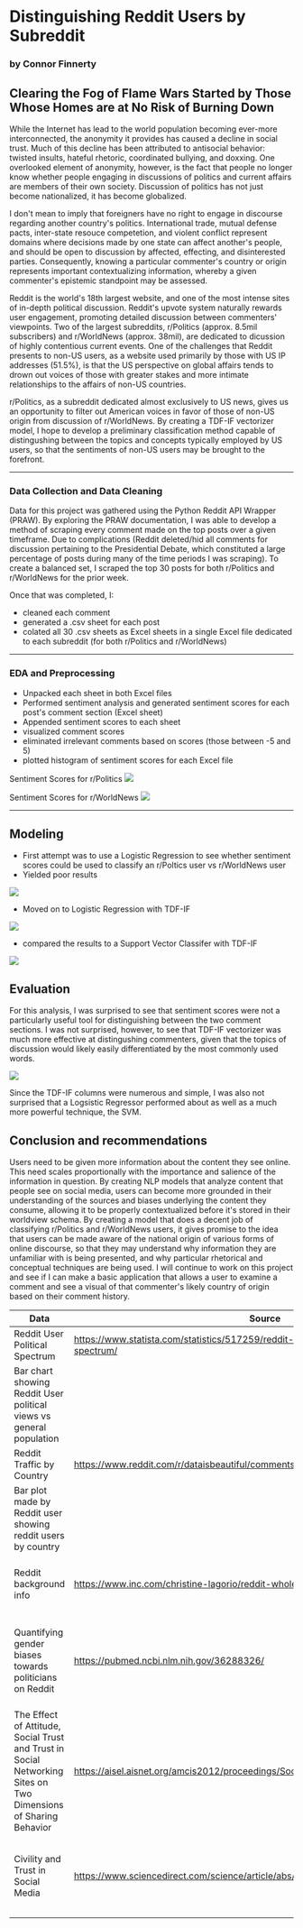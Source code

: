 # Distinguishing Reddit Users by Subreddit

### by Connor Finnerty

## Clearing the Fog of Flame Wars Started by Those Whose Homes are at No Risk of Burning Down

While the Internet has lead to the world population becoming ever-more interconnected, the anonymity it provides has caused a decline in social trust. Much of this decline has been attributed to antisocial behavior: twisted insults, hateful rhetoric, coordinated bullying, and doxxing. One overlooked element of anonymity, however, is the fact that people no longer know whether people engaging in discussions of politics and current affairs are members of their own society. Discussion of politics has not just become nationalized, it has become globalized.

I don't mean to imply that foreigners have no right to engage in discourse regarding another country's politics. International trade, mutual defense pacts, inter-state resouce competetion, and violent conflict represent domains where decisions made by one state can affect another's people, and should be open to discussion by affected, effecting, and disinterested parties. Consequently, knowing a particular commenter's country or origin represents important contextualizing information, whereby a given commenter's epistemic standpoint may be assessed.

Reddit is the world's 18th largest website, and one of the most intense sites of in-depth political discussion. Reddit's upvote system naturally rewards user engagement, promoting detailed discussion between commenters' viewpoints. Two of the largest subreddits, r/Politics (approx. 8.5mil subscribers)  and r/WorldNews (approx. 38mil), are dedicated to dicussion of highly contentious current events. One of the challenges that Reddit presents to non-US users, as a website used primarily by those with US IP addresses (51.5%), is that the US perspective on global affairs tends to drown out voices of those with greater stakes and more intimate relationships to the affairs of non-US countries.

r/Politics, as a subreddit dedicated almost exclusively to US news, gives us an opportunity to filter out American voices in favor of those of non-US origin from discussion of r/WorldNews. By creating a TDF-IF vectorizer model, I hope to develop a preliminary classification method capable of distingushing between the topics and concepts typically employed by US users, so that the sentiments of non-US users may be brought to the forefront.

---

### Data Collection and Data Cleaning

Data for this project was gathered using the Python Reddit API Wrapper (PRAW). By exploring the PRAW documentation, I was able to develop a method of scraping every comment made on the top posts over a given timeframe. Due to complications (Reddit deleted/hid all comments for discussion pertaining to the Presidential Debate, which constituted a large percentage of posts during many of the time periods I was scraping). To create a balanced set, I scraped the top 30 posts for both r/Politics and r/WorldNews for the prior week.

Once that was completed, I:

- cleaned each comment
- generated a .csv sheet for each post
- colated all 30 .csv sheets as Excel sheets in a single Excel file dedicated to each subreddit (for both r/Politics and r/WorldNews)

---

### EDA and Preprocessing

- Unpacked each sheet in both Excel files
- Performed sentiment analysis and generated sentiment scores for each post's comment section (Excel sheet)
- Appended sentiment scores to each sheet
- visualized comment scores
- eliminated irrelevant comments based on scores (those between -5 and 5)
- plotted histogram of sentiment scores for each Excel file

Sentiment Scores for r/Politics
![](images/dist_sent_scores_pol.png)

Sentiment Scores for r/WorldNews
![](images/dist_sent_scores_wn.png)

---

## Modeling

- First attempt was to use a Logistic Regression to see whether sentiment scores could be used to classify an r/Poltics user vs r/WorldNews user
- Yielded poor results

![](images/conf_matr_log_reg.png)

- Moved on to Logistic Regression with TDF-IF

![](images/conf_matr_log_reg_tdf_if.png)

- compared the results to a Support Vector Classifer with TDF-IF

![](images/conf_matr_svm_tdf_if.png)

## Evaluation

For this analysis, I was surprised to see that sentiment scores were not a particularly useful tool for distinguishing between the two comment sections. I was not surprised, however, to see that TDF-IF vectorizer was much more effective at distingushing commenters, given that the topics of discussion would likely easily differentiated by the most commonly used words.

![](images/most_common_words.png)

Since the TDF-IF columns were numerous and simple, I was also not surprised that a Logsistic Regressor performed about as well as a much more powerful technique, the SVM.

## Conclusion and recommendations

Users need to be given more information about the content they see online. This need scales proportionally with the importance and salience of the information in question. By creating NLP models that analyze content that people see on social media, users can become more grounded in their understanding of the sources and biases underlying the content they consume, allowing it to be properly contextualized before it's stored in their worldview schema. By creating a model that does a decent job of classifying r/Politics and r/WorldNews users, it gives promise to the idea that users can be made aware of the national origin of various forms of online discourse, so that they may understand why information they are unfamiliar with is being presented, and why particular rhetorical and conceptual techniques are being used. I will continue to work on this project and see if I can make a basic application that allows a user to examine a comment and see a visual of that commenter's likely country of origin based on their comment history.

| Data | Source | Description |
|------|--------|-------------|
| Reddit User Political Spectrum | https://www.statista.com/statistics/517259/reddit-user-distribution-usa-political-spectrum/
 | Bar chart showing Reddit User political views vs general population |
| Reddit Traffic by Country | https://www.reddit.com/r/dataisbeautiful/comments/phhu9s/oc_reddit_traffic_by_country/
 | Bar plot made by Reddit user showing reddit users by country |
| Reddit background info | https://www.inc.com/christine-lagorio/reddit-whole-team-here.html | Article detailing information about Reddit and its history |
| Quantifying gender biases towards politicians on Reddit | https://pubmed.ncbi.nlm.nih.gov/36288326/ | Study characterizing political biases on Reddit towards female politicians |
| The Effect of Attitude, Social Trust and Trust in Social Networking Sites on Two Dimensions of Sharing Behavior | https://aisel.aisnet.org/amcis2012/proceedings/SocialIssues/11/ | Examining online content sharing behavior of Social Media Users |
| Civility and Trust in Social Media | https://www.sciencedirect.com/science/article/abs/pii/S0167268119300563 | Study examining the relationship between online civility and user social trust |



